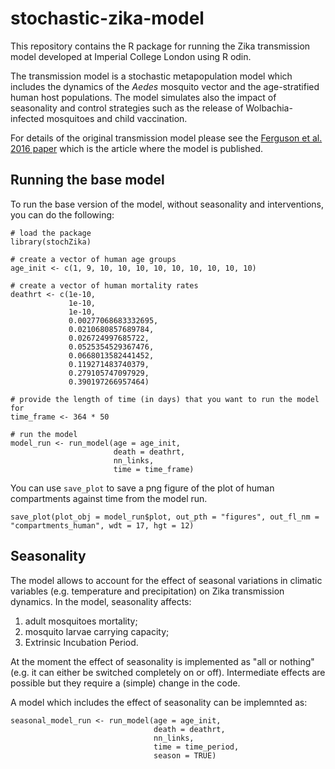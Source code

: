 # stochastic-zika-model
This repository contains the R package for running the Zika transmission model 
developed at Imperial College London using R odin.

The transmission model is a stochastic metapopulation model which includes the 
dynamics of the _Aedes_ mosquito vector and the age-stratified human host populations. 
The model simulates also the impact of seasonality and control strategies such 
as the release of Wolbachia-infected mosquitoes and child vaccination.

For details of the original transmission model please see the 
[Ferguson et al. 2016 paper](https://science.sciencemag.org/content/353/6297/353) 
which is the article where the model is published.

## Running the base model
To run the base version of the model, without seasonality and interventions, 
you can do the following:

```
# load the package
library(stochZika)

# create a vector of human age groups 
age_init <- c(1, 9, 10, 10, 10, 10, 10, 10, 10, 10, 10)
  
# create a vector of human mortality rates 
deathrt <- c(1e-10, 
             1e-10, 
             1e-10, 
             0.00277068683332695, 
             0.0210680857689784,
             0.026724997685722,
             0.0525354529367476,
             0.0668013582441452,
             0.119271483740379,
             0.279105747097929,
             0.390197266957464)
             
# provide the length of time (in days) that you want to run the model for
time_frame <- 364 * 50
  
# run the model
model_run <- run_model(age = age_init,
                       death = deathrt,
                       nn_links,
                       time = time_frame)
```
  
You can use `save_plot` to save a png figure of the plot of human compartments 
against time from the model run.

```
save_plot(plot_obj = model_run$plot, out_pth = "figures", out_fl_nm = "compartments_human", wdt = 17, hgt = 12)
```

## Seasonality 
The model allows to account for the effect of seasonal variations in climatic 
variables (e.g. temperature and precipitation) on Zika transmission dynamics. 
In the model, seasonality affects: 

1. adult mosquitoes mortality;
2. mosquito larvae carrying capacity;
3. Extrinsic Incubation Period.

At the moment the effect of seasonality is implemented as "all or nothing" 
(e.g. it can either be switched completely on or off). 
Intermediate effects are possible but they require a (simple) change in the code.

A model which includes the effect of seasonality can be implemnted as:

```
seasonal_model_run <- run_model(age = age_init,
                                death = deathrt,
                                nn_links,
                                time = time_period,
                                season = TRUE)
```
